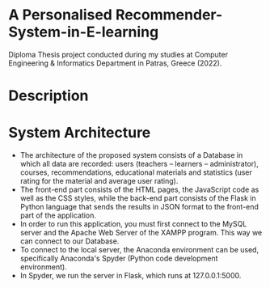 # A Personalised Recommender-System-in-E-learning
Diploma Thesis project conducted during my studies at Computer Engineering & Informatics Department in Patras, Greece (2022).

# Description


# System Architecture 

- The architecture of the proposed system consists of a Database in which all data are recorded: users (teachers – learners – administrator), courses, recommendations, educational materials and statistics (user rating for the material and average user rating). 
- The front-end part consists of the HTML pages, the JavaScript code as well as the CSS styles, while the back-end part consists of the Flask in Python language that sends the results in JSON format to the front-end part of the application.
- In order to run this application, you must first connect to the MySQL server and the Apache Web Server of the XAMPP program. This way we can connect to our Database.
- To connect to the local server, the Anaconda environment can be used, specifically Anaconda's Spyder (Python code development environment).
- In Spyder, we run the server in Flask, which runs at 127.0.0.1:5000.

